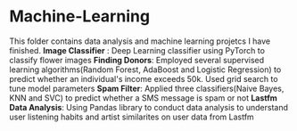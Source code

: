 # Machine-Learning
This folder contains data analysis and machine learning projetcs I have finished.
**Image Classifier** : Deep Learning classifier using PyTorch to classify flower images
**Finding Donors**: Employed several supervised learning algorithms(Random Forest, AdaBoost and Logistic Regression) to predict whether an individual's income exceeds 50k. Used grid search to tune model parameters
**Spam Filter**: Applied three classifiers(Naive Bayes, KNN and SVC) to predict whether a SMS message is spam or not
**Lastfm Data Analysis**: Using Pandas library to conduct data analysis to understand user listening habits and artist similarites on user data from Lastfm


